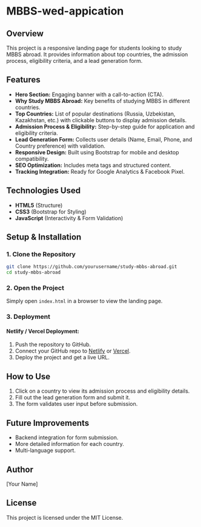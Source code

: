 # MBBS-wed-appication

## Overview
This project is a responsive landing page for students looking to study MBBS abroad. It provides information about top countries, the admission process, eligibility criteria, and a lead generation form.

## Features
- **Hero Section:** Engaging banner with a call-to-action (CTA).
- **Why Study MBBS Abroad:** Key benefits of studying MBBS in different countries.
- **Top Countries:** List of popular destinations (Russia, Uzbekistan, Kazakhstan, etc.) with clickable buttons to display admission details.
- **Admission Process & Eligibility:** Step-by-step guide for application and eligibility criteria.
- **Lead Generation Form:** Collects user details (Name, Email, Phone, and Country preference) with validation.
- **Responsive Design:** Built using Bootstrap for mobile and desktop compatibility.
- **SEO Optimization:** Includes meta tags and structured content.
- **Tracking Integration:** Ready for Google Analytics & Facebook Pixel.

## Technologies Used
- **HTML5** (Structure)
- **CSS3** (Bootstrap for Styling)
- **JavaScript** (Interactivity & Form Validation)

## Setup & Installation
### 1. Clone the Repository
```bash
git clone https://github.com/yourusername/study-mbbs-abroad.git
cd study-mbbs-abroad
```

### 2. Open the Project
Simply open `index.html` in a browser to view the landing page.

### 3. Deployment
#### **Netlify / Vercel Deployment:**
1. Push the repository to GitHub.
2. Connect your GitHub repo to [Netlify](https://www.netlify.com/) or [Vercel](https://vercel.com/).
3. Deploy the project and get a live URL.

## How to Use
1. Click on a country to view its admission process and eligibility details.
2. Fill out the lead generation form and submit it.
3. The form validates user input before submission.

## Future Improvements
- Backend integration for form submission.
- More detailed information for each country.
- Multi-language support.

## Author
[Your Name]

## License
This project is licensed under the MIT License.
